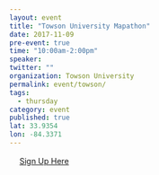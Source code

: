 ```yaml
---
layout: event 
title: "Towson University Mapathon"
date: 2017-11-09
pre-event: true
time: "10:00am-2:00pm"
speaker:
twitter: ""
organization: Towson University
permalink: event/towson/
tags:
  - thursday
category: event
published: true
lat: 33.9354
lon: -84.3371
---
```

　
[Sign Up Here](https://docs.google.com/forms/d/e/1FAIpQLSdY_ioSHplLVO58HSKRgPKhA7agTygTDCV6xheVIPbgW_3ifQ/viewform?usp=sf_link)
